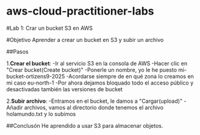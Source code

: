 # aws-cloud-practitioner-labs
#Lab 1: Crar un bucket S3 en AWS

#Objetivo
Aprender a crear un bucket en S3 y subir un archivo

##Pasos

1.**Crear el bucket**:
 -Ir al servicio S3 en la consola de AWS
 -Hacer clic en "Crear bucket(Create bucket)"
 -Ponerle un nombre, yo le he puesto mi-bucket-ortizens9-2025
 -Acordarse siempre de en qué zona lo creamos en mi caso eu-north-1
 -Por ahora dejamos bloquado todo el acceso público y desactivadas
  también las versiones de bucket
  
2.**Subir archivo**:
 -Entramos en el bucket, le damos a "Cargar(upload)"
 -Añadir archivos, vamos al directorio donde tenemos el archivo holamundo.txt y lo subimos

##Conclusón
He aprendido a usar S3 para almacenar objetos.
